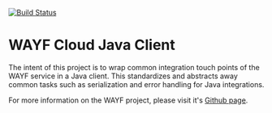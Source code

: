 [![Build Status](https://travis-ci.org/Atypon-OpenSource/wayf-cloud.svg?branch=development)](https://travis-ci.org/Atypon-OpenSource/wayf-cloud)

# WAYF Cloud Java Client
The intent of this project is to wrap common integration touch points of the WAYF service in a Java client. This standardizes and abstracts away common tasks such as serialization and error handling for Java integrations.

For more information on the WAYF project, please visit it's [Github page](https://github.com/Atypon-OpenSource/wayf-cloud).
